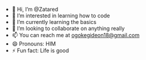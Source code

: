 - 👋 Hi, I’m @Zatared
- 👀 I’m interested in learning how to code
- 🌱 I’m currently learning the basics
- 💞️ I’m looking to collaborate on anything really
- 📫 You can reach me at ogokegideon18@gmail.com 
- 😄 Pronouns: HIM
- ⚡ Fun fact: Life is good

<!---
Zatared/Zatared is a ✨ special ✨ repository because its `README.md` (this file) appears on your GitHub profile.
You can click the Preview link to take a look at your changes.
--->
